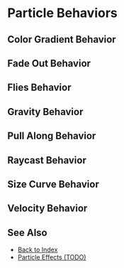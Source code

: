 # Particle Behaviors

<!-- PAGE IS TODO -->

## Color Gradient Behavior

## Fade Out Behavior

## Flies Behavior

## Gravity Behavior

## Pull Along Behavior

## Raycast Behavior

## Size Curve Behavior

## Velocity Behavior

## See Also

* [Back to Index](../../index.md)
* [Particle Effects (TODO)](particle-effects-overview.md)
